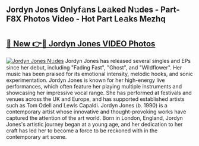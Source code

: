 ## Jordyn Jones Onlyf𝚊ns Le𝚊ked N𝚞des - Part-F8X Photos Video - Hot Part Le𝚊ks Mezhq

# <h2><a href="http://ac12721.deff.icu/?id=Jordyn+Jones">🔗 New 👉🔴 Jordyn Jones VIDEO Photos</a></h2>

[![Jordyn Jones N𝚞des](https://i.imgur.com/rIISA9y.gif)](http://ac12721.deff.icu/?id=Jordyn+Jones)
Jordyn Jones has released several singles and EPs since her debut, including "Fading Fast", "Ghost", and "Wildflower". Her music has been praised for its emotional intensity, melodic hooks, and sonic experimentation. Jordyn Jones is known for her high-energy live performances, which often feature her playing multiple instruments and showcasing her impressive vocal range. She has performed at festivals and venues across the UK and Europe, and has supported established artists such as Tom Odell and Lewis Capaldi. Jordyn Jones (b. 1990) is a contemporary artist whose innovative and thought-provoking works have captured the attention of the art world. Born in London, England, Jordyn Jones's artistic journey began at a young age, and her dedication to her craft has led her to become a force to be reckoned with in the contemporary art scene.
